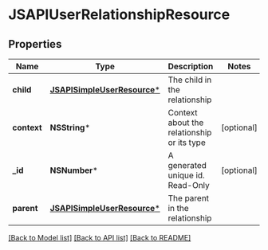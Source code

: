 # JSAPIUserRelationshipResource

## Properties
Name | Type | Description | Notes
------------ | ------------- | ------------- | -------------
**child** | [**JSAPISimpleUserResource***](JSAPISimpleUserResource.md) | The child in the relationship | 
**context** | **NSString*** | Context about the relationship or its type | [optional] 
**_id** | **NSNumber*** | A generated unique id. Read-Only | [optional] 
**parent** | [**JSAPISimpleUserResource***](JSAPISimpleUserResource.md) | The parent in the relationship | 

[[Back to Model list]](../README.md#documentation-for-models) [[Back to API list]](../README.md#documentation-for-api-endpoints) [[Back to README]](../README.md)


